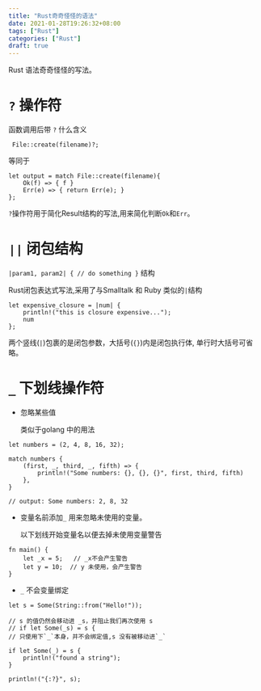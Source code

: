 ```yaml
---
title: "Rust奇奇怪怪的语法"
date: 2021-01-28T19:26:32+08:00
tags: ["Rust"]
categories: ["Rust"]
draft: true
---
```


Rust 语法奇奇怪怪的写法。

`?` 操作符
======

函数调用后带 `?` 什么含义

```
 File::create(filename)?;
```
等同于

```
let output = match File::create(filename){
    Ok(f) => { f }
    Err(e) => { return Err(e); }
};
```

`?`操作符用于简化Result结构的写法,用来简化判断`Ok`和`Err`。

`||` 闭包结构
======

`|param1, param2| { // do something }` 结构

Rust闭包表达式写法,采用了与Smalltalk 和 Ruby 类似的`|`结构

```
let expensive_closure = |num| {
    println!("this is closure expensive...");
    num
};
```

两个竖线(`|`)包裹的是闭包参数，大括号(`{}`)内是闭包执行体, 单行时大括号可省略。


`_` 下划线操作符
======

* 忽略某些值
   
   类似于golang 中的用法
```
let numbers = (2, 4, 8, 16, 32);

match numbers {
    (first, _, third, _, fifth) => {
        println!("Some numbers: {}, {}, {}", first, third, fifth)
    },
}

// output: Some numbers: 2, 8, 32
```


* 变量名前添加`_` 用来忽略未使用的变量。

    以下划线开始变量名以便去掉未使用变量警告

```
fn main() {
    let _x = 5;   // _x不会产生警告
    let y = 10;  // y 未使用，会产生警告
}
```

* `_` 不会变量绑定

```
let s = Some(String::from("Hello!"));

// s 的值仍然会移动进 _s，并阻止我们再次使用 s
// if let Some(_s) = s {
// 只使用下`_`本身，并不会绑定值,s 没有被移动进`_`

if let Some(_) = s {
    println!("found a string");
}

println!("{:?}", s);
```

